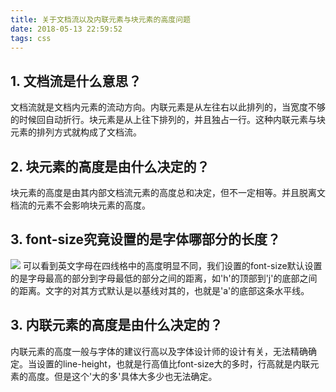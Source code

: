 ```yaml
---
title: 关于文档流以及内联元素与块元素的高度问题
date: 2018-05-13 22:59:52
tags: css
---
```

## 1. 文档流是什么意思？
文档流就是文档内元素的流动方向。内联元素是从左往右以此排列的，当宽度不够的时候回自动折行。块元素是从上往下排列的，并且独占一行。这种内联元素与块元素的排列方式就构成了文档流。
## 2. 块元素的高度是由什么决定的？
块元素的高度是由其内部文档流元素的高度总和决定，但不一定相等。并且脱离文档流的元素不会影响块元素的高度。
## 3. font-size究竟设置的是字体哪部分的长度？
![](line.jpg)
可以看到英文字母在四线格中的高度明显不同，我们设置的font-size默认设置的是字母最高的部分到字母最低的部分之间的距离，如'h'的顶部到'j'的底部之间的距离。文字的对其方式默认是以基线对其的，也就是'a'的底部这条水平线。
## 3. 内联元素的高度是由什么决定的？
内联元素的高度一般与字体的建议行高以及字体设计师的设计有关，无法精确确定。当设置的line-height，也就是行高值比font-size大的多时，行高就是内联元素的高度。但是这个'大的多'具体大多少也无法确定。